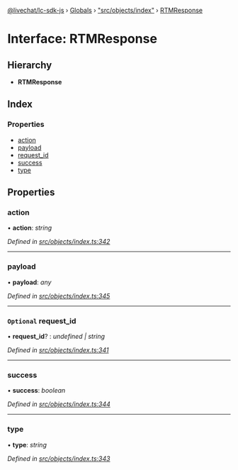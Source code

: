 [@livechat/lc-sdk-js](../README.md) › [Globals](../globals.md) › ["src/objects/index"](../modules/_src_objects_index_.md) › [RTMResponse](_src_objects_index_.rtmresponse.md)

# Interface: RTMResponse

## Hierarchy

* **RTMResponse**

## Index

### Properties

* [action](_src_objects_index_.rtmresponse.md#action)
* [payload](_src_objects_index_.rtmresponse.md#payload)
* [request_id](_src_objects_index_.rtmresponse.md#optional-request_id)
* [success](_src_objects_index_.rtmresponse.md#success)
* [type](_src_objects_index_.rtmresponse.md#type)

## Properties

###  action

• **action**: *string*

*Defined in [src/objects/index.ts:342](https://github.com/livechat/lc-sdk-js/blob/228cb10/src/objects/index.ts#L342)*

___

###  payload

• **payload**: *any*

*Defined in [src/objects/index.ts:345](https://github.com/livechat/lc-sdk-js/blob/228cb10/src/objects/index.ts#L345)*

___

### `Optional` request_id

• **request_id**? : *undefined | string*

*Defined in [src/objects/index.ts:341](https://github.com/livechat/lc-sdk-js/blob/228cb10/src/objects/index.ts#L341)*

___

###  success

• **success**: *boolean*

*Defined in [src/objects/index.ts:344](https://github.com/livechat/lc-sdk-js/blob/228cb10/src/objects/index.ts#L344)*

___

###  type

• **type**: *string*

*Defined in [src/objects/index.ts:343](https://github.com/livechat/lc-sdk-js/blob/228cb10/src/objects/index.ts#L343)*
